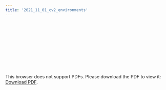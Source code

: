 ```yaml
---
title: '2021_11_01_cv2_environments'
---
```



<object data="/2021_11_01_cv2_environments.pdf" type="application/pdf" width="1000px" height="1000px">
    <embed src="/2021_11_01_cv2_environments.pdf">
        <p>This browser does not support PDFs. Please download the PDF to view it: <a href="/2021_11_01_cv2_environments.pdf">Download PDF</a>.</p>
    </embed>
</object>